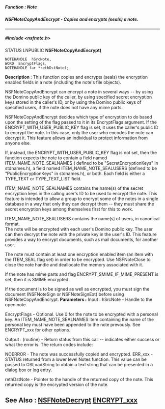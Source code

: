 ##### Function : Note
##### NSFNoteCopyAndEncrypt - Copies and encrypts (seals) a note.
---
##### #include <nsfnote.h>
STATUS LNPUBLIC **NSFNoteCopyAndEncrypt(**

	NOTEHANDLE  hSrcNote,
	WORD  EncryptFlags,
	NOTEHANDLE far *rethDstNote);
**Description :**
This function copies and encrypts (seals) the encryption enabled fields in a 
note (including the note's file objects). 

NSFNoteCopyAndEncrypt can encrypt a note in several ways -- by using the Domino 
public key of the caller, by using specified secret encryption keys stored in 
the caller's ID, or by using the Domino public keys of specified users, if the 
note does not have any mime parts.

NSFNoteCopyAndEncrypt decides which type of encryption to do based upon the 
setting of the flag passed to it in its EncryptFlags argument.  If the 
ENCRYPT_WITH_USER_PUBLIC_KEY flag is set, it uses the caller's public ID to 
encrypt the note.  In this case, only the user who encodes the note can decrypt 
it.  This feature allows an individual to protect information from anyone else.

If, instead, the ENCRYPT_WITH_USER_PUBLIC_KEY flag is not set, then the 
function expects the note to contain  a field named ITEM_NAME_NOTE_SEALNAMES ( 
defined to be "SecretEncryptionKeys" in stdnames.h), a field named 
ITEM_NAME_NOTE_SEALUSERS  (defined to be "PublicEncryptionKeys" in stdnames.h), 
or both.  Each field is either a TYPE_TEXT or TYPE_TEXT_LIST field.

ITEM_NAME_NOTE_SEALNAMES contains the name(s) of the secret encryption keys in 
the calling user's ID to be used to encrypt the note.  This feature is intended 
to allow a group to encrypt some of the notes in a single database in a way 
that only they can decrypt them -- they must share the secret encryption keys 
among themselves first for this to work.

ITEM_NAME_NOTE_SEALUSERS contains the name(s) of  users, in canonical format.  
The note will be encrypted with each user's Domino public key.  The user can 
then decrypt the note with the private key in the user's ID.  This feature 
provides a way to encrypt documents, such as mail documents, for another user.

The note must contain at least one encryption enabled item (an item with the 
ITEM_SEAL flag set) in order to be encrypted.  Use NSFNoteClose to close the 
note handle and deallocate the memory associated with it.

If the note has mime parts and flag ENCRYPT_SMIME_IF_MIME_PRESENT is set, then 
it is SMIME encrypted.

If the document is to be signed as well as encrypted, you must sign the 
document (NSFNoteSign or NSFNoteSignExt) before using NSFNoteCopyAndEncrypt.
**Parameters :**
Input :
hSrcNote  -  Handle to the open note.

EncryptFlags  -  Optional.  Use 0 for the note to be encrypted with a personal key.  An ITEM_NAME_NOTE_SEALNAMES item containing the name of the personal key must have been appended to the note prevously.  See ENCRYPT_xxx for other options.

Output :
(routine)  -  Return status from this call -- indicates either success or what the error is. The return codes include:

NOERROR - The note was successfully copied and encrypted.
ERR_xxx - STATUS returned from a lower level Notes function.  This value can be passed to OSLoadString to obtain a text string that can be presented in a dialog box or log entry.


rethDstNote  -  Pointer to the handle of the returned copy of the note.  This returned copy is the encrypted version of the note.

**See Also :**
[NSFNoteDecrypt](D:/md_files/NSFNoteDecrypt.md)
[ENCRYPT_xxx](D:/md_files/ENCRYPT_xxx.md)
---
